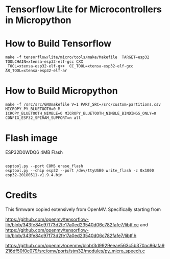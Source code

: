 # Tensorflow Lite for Microcontrollers in Micropython


# How to Build Tensorflow

```
make -f tensorflow/lite/micro/tools/make/Makefile  TARGET=esp32  TOOLCHAIN=xtensa-esp32-elf-gcc CXX
_TOOL=xtensa-esp32-elf-g++  CC_TOOL=xtensa-esp32-elf-gcc AR_TOOL=xtensa-esp32-elf-ar

```
 
# How to Build Micropython

```
make -f /src/src/GNUmakefile V=1 PART_SRC=/src/custom-partitions.csv MICROPY_PY_BLUETOOTH=0 M
ICROPY_BLUETOOTH_NIMBLE=0 MICROPY_BLUETOOTH_NIMBLE_BINDINGS_ONLY=0 CONFIG_ESP32_SPIRAM_SUPPORT=n all
```
# Flash image

ESP32D0WDQ6 4MB Flash

```

esptool.py --port COM5 erase_flash
esptool.py --chip esp32 --port /dev/ttyUSB0 write_flash -z 0x1000 esp32-20180511-v1.9.4.bin
```

# Credits

This firmware copied extensively from OpenMV.  Specifically starting from  


https://github.com/openmv/tensorflow-lib/blob/343fe84c97f73d2fe17a0ed23540d06c782fafe7/libtf.cc
and
https://github.com/openmv/tensorflow-lib/blob/343fe84c97f73d2fe17a0ed23540d06c782fafe7/libtf.h

https://github.com/openmv/openmv/blob/3d9929eeae563c5b370ac86afa9216df50f0c079/src/omv/ports/stm32/modules/py_micro_speech.c
